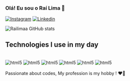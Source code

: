 

### Olá! Eu sou o Raí Lima 🤪

[![Instagram](https://img.shields.io/badge/Instagram-E4405F?style=for-the-badge&logo=instagram&logoColor=white
)](https://instagram.com/rr_llima)
[![Linkedin](https://img.shields.io/badge/LinkedIn-0077B5?style=for-the-badge&logo=linkedin&logoColor=white
)](https://www.linkedin.com/in/ra%C3%AD-ferreira-838bb81b4)


![Railimaa GitHub stats](https://github-readme-stats.vercel.app/api?username=Railimaa&show_icons=true&theme=dracula)


## Technologies I use in my day

<div style="display: inline_block"><br/> 
  <img align="center"  alt="html5" src="https://img.shields.io/badge/HTML5-E34F26?style=for-the-badge&logo=html5&logoColor=white"
" />
 <img align="center"  alt="html5" src="https://img.shields.io/badge/CSS3-1572B6?style=for-the-badge&logo=css3&logoColor=white"
 />
 <img align="center"  alt="html5" src="https://img.shields.io/badge/JavaScript-F7DF1E?style=for-the-badge&logo=javascript&logoColor=black" />
 <img align="center"  alt="html5" src="https://img.shields.io/badge/PHP-777BB4?style=for-the-badge&logo=php&logoColor=white"
" />
 <img align="center"  alt="html5" src="https://img.shields.io/badge/TypeScript-007ACC?style=for-the-badge&logo=typescript&logoColor=white"
" />
<img align="center"  alt="html5" src="https://img.shields.io/badge/React-20232A?style=for-the-badge&logo=react&logoColor=61DAFB"
" />
</div><br/> 
 Passionate about codes, My profession is my hobby !  ❤️‍🔥

